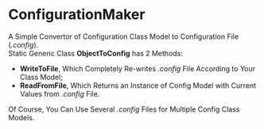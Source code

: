# ConfigurationMaker
 
A Simple Convertor of Configuration Class Model to Configuration File (*.config*).<br/> 
Static Generic Class **ObjectToConfig** has 2 Methods:

* **WriteToFile**, Which Completely Re-writes *.config* File According to Your Class Model;
* **ReadFromFile**, Which Returns an Instance of Config Model with Current Values from *.config* File.

Of Course, You Can Use Several *.config* Files for Multiple Config Class Models.
